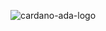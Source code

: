 
![cardano-ada-logo](https://user-images.githubusercontent.com/99638637/156723938-9e1ae271-2bf8-43aa-a56c-330195b282aa.png)
